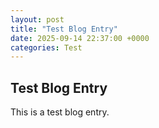 ```yaml
---
layout: post
title: "Test Blog Entry"
date: 2025-09-14 22:37:00 +0000
categories: Test
---
```


## Test Blog Entry

This is a test blog entry.
